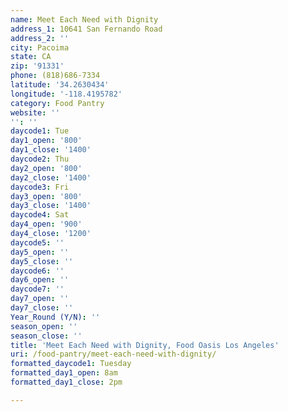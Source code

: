 ```yaml
---
name: Meet Each Need with Dignity
address_1: 10641 San Fernando Road
address_2: ''
city: Pacoima
state: CA
zip: '91331'
phone: (818)686-7334
latitude: '34.2630434'
longitude: '-118.4195782'
category: Food Pantry
website: ''
'': ''
daycode1: Tue
day1_open: '800'
day1_close: '1400'
daycode2: Thu
day2_open: '800'
day2_close: '1400'
daycode3: Fri
day3_open: '800'
day3_close: '1400'
daycode4: Sat
day4_open: '900'
day4_close: '1200'
daycode5: ''
day5_open: ''
day5_close: ''
daycode6: ''
day6_open: ''
daycode7: ''
day7_open: ''
day7_close: ''
Year_Round (Y/N): ''
season_open: ''
season_close: ''
title: 'Meet Each Need with Dignity, Food Oasis Los Angeles'
uri: /food-pantry/meet-each-need-with-dignity/
formatted_daycode1: Tuesday
formatted_day1_open: 8am
formatted_day1_close: 2pm

---
```

